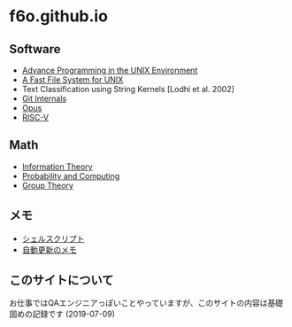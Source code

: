 # f6o.github.io

## Software

* [Advance Programming in the UNIX Environment](./apue)
* [A Fast File System for UNIX](./fastfilesystemforunix)
* Text Classification using String Kernels [Lodhi et al. 2002]
* [Git Internals](./git_internals)
* [Opus](./opus)
* [RISC-V](./riscv)

## Math

* [Information Theory](./informationtheory)
* [Probability and Computing](./probability)
* [Group Theory](./groups)

## メモ

* [シェルスクリプト](./scripts)
* [自動更新のメモ](./zakki)

## このサイトについて

お仕事ではQAエンジニアっぽいことやっていますが、このサイトの内容は基礎固めの記録です (2019-07-09)
